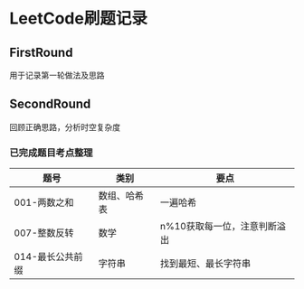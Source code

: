 # LeetCode刷题记录

## FirstRound

用于记录第一轮做法及思路

## SecondRound

回顾正确思路，分析时空复杂度



### 已完成题目考点整理

| 题号             | 类别         | 要点                         |
| ---------------- | ------------ | ---------------------------- |
| 001-两数之和     | 数组、哈希表 | 一遍哈希                     |
| 007-整数反转     | 数学         | n%10获取每一位，注意判断溢出 |
| 014-最长公共前缀 | 字符串       | 找到最短、最长字符串         |

